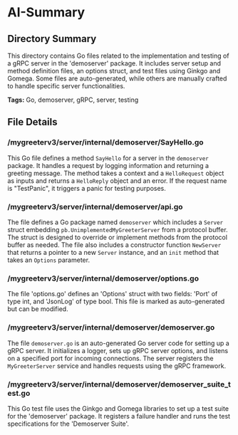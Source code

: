 # AI-Summary
## Directory Summary
This directory contains Go files related to the implementation and testing of a gRPC server in the 'demoserver' package. It includes server setup and method definition files, an options struct, and test files using Ginkgo and Gomega. Some files are auto-generated, while others are manually crafted to handle specific server functionalities.

**Tags:** Go, demoserver, gRPC, server, testing

## File Details
    
### /mygreeterv3/server/internal/demoserver/SayHello.go
This Go file defines a method `SayHello` for a server in the `demoserver` package. It handles a request by logging information and returning a greeting message. The method takes a context and a `HelloRequest` object as inputs and returns a `HelloReply` object and an error. If the request name is "TestPanic", it triggers a panic for testing purposes.

### /mygreeterv3/server/internal/demoserver/api.go
The file defines a Go package named `demoserver` which includes a `Server` struct embedding `pb.UnimplementedMyGreeterServer` from a protocol buffer. The struct is designed to override or implement methods from the protocol buffer as needed. The file also includes a constructor function `NewServer` that returns a pointer to a new `Server` instance, and an `init` method that takes an `Options` parameter.

### /mygreeterv3/server/internal/demoserver/options.go
The file 'options.go' defines an 'Options' struct with two fields: 'Port' of type int, and 'JsonLog' of type bool. This file is marked as auto-generated but can be modified.

### /mygreeterv3/server/internal/demoserver/demoserver.go
The file `demoserver.go` is an auto-generated Go server code for setting up a gRPC server. It initializes a logger, sets up gRPC server options, and listens on a specified port for incoming connections. The server registers the `MyGreeterServer` service and handles requests using the gRPC framework.

### /mygreeterv3/server/internal/demoserver/demoserver_suite_test.go
This Go test file uses the Ginkgo and Gomega libraries to set up a test suite for the 'demoserver' package. It registers a failure handler and runs the test specifications for the 'Demoserver Suite'.
